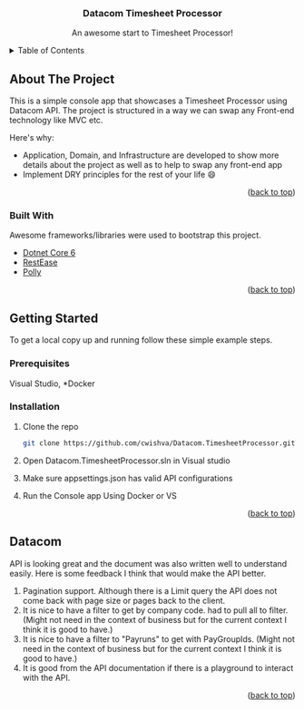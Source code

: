 <div id="top"></div>

<!-- PROJECT LOGO -->
<br />
<div align="center">
  <h3 align="center">Datacom Timesheet Processor</h3>

  <p align="center">
    An awesome start to Timesheet Processor!
    <br />
  </p>
</div>



<!-- TABLE OF CONTENTS -->
<details>
  <summary>Table of Contents</summary>
  <ol>
    <li>
      <a href="#about-the-project">About The Project</a>
      <ul>
        <li><a href="#built-with">Built With</a></li>
      </ul>
    </li>
    <li>
      <a href="#getting-started">Getting Started</a>
      <ul>
        <li><a href="#prerequisites">Prerequisites</a></li>
        <li><a href="#installation">Installation</a></li>
      </ul>
    </li>
    <li><a href="#Datacom">API Improvemtns to Datacom</a></li>
  </ol>
</details>



<!-- ABOUT THE PROJECT -->
## About The Project

This is a simple console app that showcases a Timesheet Processor using Datacom API. The project is structured in a way we can swap any Front-end technology like MVC etc.

Here's why:
* Application, Domain, and Infrastructure are developed to show more details about the project as well as to help to swap any front-end app 
* Implement DRY principles for the rest of your life :smile:


<p align="right">(<a href="#top">back to top</a>)</p>



### Built With

Awesome frameworks/libraries were used to bootstrap this project.

* [Dotnet Core 6]([https://nextjs.org/](https://dotnet.microsoft.com/en-us/download/dotnet/6.0))
* [RestEase](https://reactjs.org/](https://www.nuget.org/packages/RestEase/))
* [Polly](https://vuejs.org/](https://www.nuget.org/packages/polly))

<p align="right">(<a href="#top">back to top</a>)</p>



<!-- GETTING STARTED -->
## Getting Started

To get a local copy up and running follow these simple example steps.

### Prerequisites

Visual Studio, *Docker

### Installation

1. Clone the repo
   ```sh
   git clone https://github.com/cwishva/Datacom.TimesheetProcessor.git
   ```
2. Open Datacom.TimesheetProcessor.sln in Visual studio

4. Make sure appsettings.json has valid API configurations

4. Run the Console app Using Docker or VS
   

<p align="right">(<a href="#top">back to top</a>)</p>



<!-- Datacom -->
## Datacom

API is looking great and the document was also written well to understand easily. Here is some feedback I think that would make the API better.

1. Pagination support. Although there is a Limit query the API does not come back with page size or pages back to the client. 
2. It is nice to have a filter to get by company code. had to pull all to filter. (Might not need in the context of business but for the current context I think it is good to have.)
3. It is nice to have a filter to "Payruns" to get with PayGroupIds. (Might not need in the context of business but for the current context I think it is good to have.)
4. It is good from the API documentation if there is a playground to interact with the API. 

<p align="right">(<a href="#top">back to top</a>)</p>

